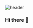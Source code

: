 

![header](https://capsule-render.vercel.app/api?type=wave&color=random&height=320&section=header&text=migueorg👋&fontSize=70)

### Hi there 👋

<!--
**migueorg/migueorg** is a ✨ _special_ ✨ repository because its `README.md` (this file) appears on your GitHub profile.

Here are some ideas to get you started:

- 🔭 I’m currently working on ...
- 🌱 I’m currently learning ...
- 👯 I’m looking to collaborate on ...
- 🤔 I’m looking for help with ...
- 💬 Ask me about ...
- 📫 How to reach me: ...
- 😄 Pronouns: ...
- ⚡ Fun fact: ...
-->
